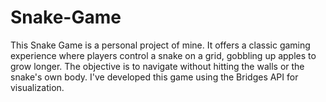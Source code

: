 # Snake-Game
This Snake Game is a personal project of mine. It offers a classic gaming experience where players control a snake on a grid, gobbling up apples to grow longer. The objective is to navigate without hitting the walls or the snake's own body. I've developed this game using the Bridges API for visualization.
